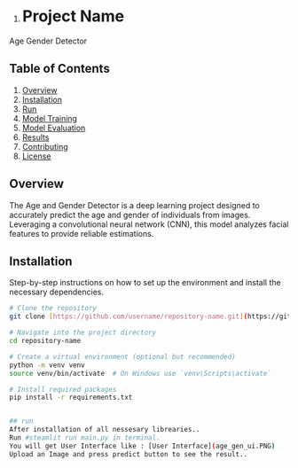1. # Project Name

Age Gender Detector

## Table of Contents

1. [Overview](#overview)
2. [Installation](#installation)
3. [Run](#run)
4. [Model Training](#model-training)
5. [Model Evaluation](#model-evaluation)
6. [Results](#results)
7. [Contributing](#contributing)
8. [License](#license)

## Overview
The Age and Gender Detector is a deep learning project designed to accurately predict the age and gender of individuals from images. Leveraging a convolutional neural network (CNN), this model analyzes facial features to provide reliable estimations.

## Installation

Step-by-step instructions on how to set up the environment and install the necessary dependencies.

```bash
# Clone the repository
git clone [https://github.com/username/repository-name.git](https://github.com/9650ro85hit/age_gender_detector.git)

# Navigate into the project directory
cd repository-name

# Create a virtual environment (optional but recommended)
python -m venv venv
source venv/bin/activate  # On Windows use `venv\Scripts\activate`

# Install required packages
pip install -r requirements.txt


## run
After installation of all nessesary librearies..
Run #steamlit run main.py in terminal.
You will get User Interface like : [User Interface](age_gen_ui.PNG)
Upload an Image and press predict button to see the result..

